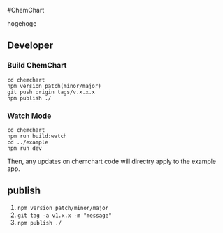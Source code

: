 #ChemChart

hogehoge

## Developer

### Build ChemChart

```shell
cd chemchart
npm version patch(minor/major)
git push origin tags/v.x.x.x
npm publish ./
```

### Watch Mode

```shell
cd chemchart
npm run build:watch
cd ../example
npm run dev
```

Then, any updates on chemchart code will directry apply to the example app.

## publish

1. `npm version patch/minor/major`
2. `git tag -a v1.x.x -m "message"`
3. `npm publish ./`

